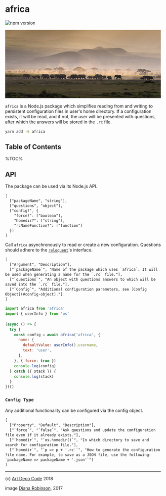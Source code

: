 # africa

[![npm version](https://badge.fury.io/js/africa.svg)](https://badge.fury.io/js/africa)

<a href="https://npmjs.org/packages/africa">
    <img src="./africa.jpg" alt="Africa" />
</a>

`africa` is a Node.js package which simplifies reading from and writing to persistent configuration files in user's home directory. If a configuration exists, it will be read, and if not, the user will be presented with questions, after which the answers will be stored in the `.rc` file.

```sh
yarn add -E africa
```

## Table of Contents

%TOC%

## API

The package can be used via its Node.js API.

```### async africa => Object
[
  ["packageName", "string"],
  ["questions", "object"],
  ["config?", {
    "force?": ["boolean"],
    "homedir?": ["string"],
    "rcNameFunction?": ["function"]
  }]
]
```

Call `africa` asynchronously to read or create a new configuration. Questions should adhere to the [`reloquent`][2]'s interface.

```table
[
  ["Argument", "Description"],
  ["`packageName`", "Name of the package which uses `africa`. It will be used when generating a name for the `.rc` file."],
  ["`questions`", "An object with questions answers to which will be saved into the `.rc` file."],
  ["`Config`", "Additional configuration parameters, see [Config Object](#config-object)."]
]
```

```js
import africa from 'africa'
import { userInfo } from 'os'

(async () => {
  try {
    const config = await africa('africa', {
      name: {
        defaultValue: userInfo().username,
        text: 'user',
      },
    }, { force: true })
    console.log(config)
  } catch ({ stack }) {
    console.log(stack)
  }
})()
```

### `Config Type`

Any additional functionality can be configured via the config object.

```table
[
  ["Property", "Default", "Description"],
  ["`force`", "`false`", "Ask questions and update the configuration file even if it already exists."],
  ["`homedir`", "`os.homedir()`", "In which directory to save and search for configuration file."],
  ["`homedir`", "`p => p + '.rc'`", "How to generate the configuration file name. For example, to save as a JSON file, use the following: `packageName => packageName + '.json'`"]
]
```

---

(c) [Art Deco Code][1] 2018

image [Diana Robinson][3], 2017

[1]: https://artdeco.bz
[2]: https://www.npmjs.com/package/reloquent
[3]: https://www.flickr.com/photos/dianasch/31316774424/in/photolist-PHmDYC-moFj48-Q4Aya5-63Gpiw-mLTkJi-VNKhAn-Rz3Mrh-62BZoA-5q9HuM-6cnt7G-5Jv17M-zn5DFn-5QA73Q-6xjraT-aqGVsL-odrGp-azaw9g-wJQZ9M-4nGawg-4rHcYe-atRxbW-5JYiwy-eki9WF-ahdLm5-aTm2jZ-bp9exn-9xL37X-NBPkZ9-38Exqu-69Wv9G-7yxhvg-8GsnfW-agEC2n-svkzJf-k1ihc6-pPd9Aj-5SuyNP-aAg4Gf-DAMWZ1-DHceLL-oCxZ7U-pQe8E4-y875RB-c21GHN-dNZXJ3-NJ5yVx-e663y6-e6bFDq-jYo6Sm-cem5Xu
